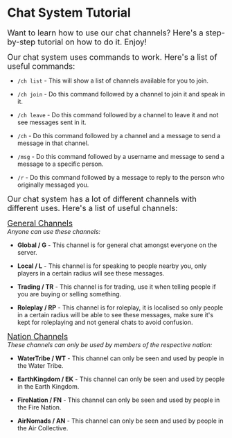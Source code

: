 # Chat System Tutorial

<font size=4>Want to learn how to use our chat channels? Here's a step-by-step tutorial on how to do it. Enjoy!</font>

<font size=4>Our chat system uses commands to work. Here's a list of useful commands:</font>

* `/ch list` - This will show a list of channels available for you to join.

* `/ch join` - Do this command followed by a channel to join it and speak in it.

* `/ch leave` - Do this command followed by a channel to leave it and not see messages sent in it.

* `/ch` - Do this command followed by a channel and a message to send a message in that channel.

* `/msg` - Do this command followed by a username and message to send a message to a specific person.

* `/r` - Do this command followed by a message to reply to the person who originally messaged you.

<font size=4>Our chat system has a lot of different channels with different uses. Here's a list of useful channels:</font>

<font size=4><ins>General Channels</ins></font><br>
*Anyone can use these channels:*

* **Global / G** - This channel is for general chat amongst everyone on the server.

* **Local / L** - This channel is for speaking to people nearby you, only players in a certain radius will see these messages.

* **Trading / TR** - This channel is for trading, use it when telling people if you are buying or selling something.

* **Roleplay / RP** - This channel is for roleplay, it is localised so only people in a certain radius will be able to see these messages, make sure it's kept for roleplaying and not general chats to avoid confusion.

<font size=4><ins>Nation Channels</ins></font><br>
*These channels can only be used by members of the respective nation:*

* **WaterTribe / WT** - This channel can only be seen and used by people in the Water Tribe.

* **EarthKingdom / EK** - This channel can only be seen and used by people in the Earth Kingdom.

* **FireNation / FN** - This channel can only be seen and used by people in the Fire Nation.

* **AirNomads / AN** - This channel can only be seen and used by people in the Air Collective.
